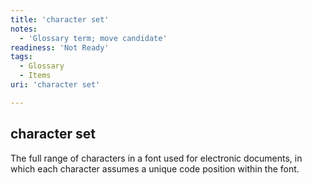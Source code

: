 ```yaml
---
title: 'character set'
notes:
  - 'Glossary term; move candidate'
readiness: 'Not Ready'
tags:
  - Glossary
  - Items
uri: 'character set'

---
```

## character set

The full range of characters in a font used for electronic documents, in which each character assumes a unique code position within the font.


